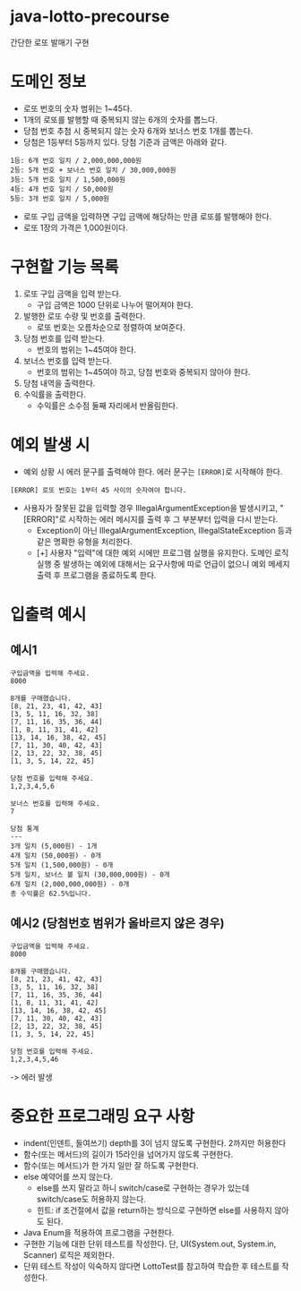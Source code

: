 # java-lotto-precourse

간단한 로또 발매기 구현

# 도메인 정보

* 로또 번호의 숫자 범위는 1~45다.
* 1개의 로또를 발행할 때 중복되지 않는 6개의 숫자를 뽑느다.
* 당첨 번호 추첨 시 중복되지 않는 숫자 6개와 보너스 번호 1개를 뽑는다.
* 당첨은 1등부터 5등까지 있다. 당첨 기준과 금액은 아래와 같다.

```
1등: 6개 번호 일치 / 2,000,000,000원
2등: 5개 번호 + 보너스 번호 일치 / 30,000,000원
3등: 5개 번호 일치 / 1,500,000원
4등: 4개 번호 일치 / 50,000원
5등: 3개 번호 일치 / 5,000원
```

* 로또 구입 금액을 입력하면 구입 금액에 해당하는 만큼 로또를 발행해야 한다.
* 로또 1장의 가격은 1,000원이다.

# 구현할 기능 목록

1. 로또 구입 금액을 입력 받는다.
    * 구입 금액은 1000 단위로 나누어 떨어져야 한다.
2. 발행한 로또 수량 및 번호를 출력한다.
    * 로또 번호는 오름차순으로 정렬하여 보여준다.
3. 당첨 번호를 입력 받는다.
    * 번호의 범위는 1~45여야 한다.
4. 보너스 번호를 입력 받는다.
    * 번호의 범위는 1~45여야 하고, 당첨 번호와 중복되지 않아야 한다.
5. 당첨 내역을 출력한다.
6. 수익률을 출력한다.
    * 수익률은 소수점 둘째 자리에서 반올림한다.

# 예외 발생 시

* 예외 상황 시 에러 문구를 출력해야 한다. 에러 문구는 `[ERROR]`로 시작해야 한다.

```
[ERROR] 로또 번호는 1부터 45 사이의 숫자여야 합니다.
```

* 사용자가 잘못된 값을 입력할 경우 IllegalArgumentException을 발생시키고, "[ERROR]"로 시작하는 에러 메시지를 출력 후 그 부분부터 입력을 다시 받는다.
    * Exception이 아닌 IllegalArgumentException, IllegalStateException 등과 같은 명확한 유형을 처리한다.
    * [+] 사용자 "입력"에 대한 예외 시에만 프로그램 실행을 유지한다. 도메인 로직 실행 중 발생하는 예외에 대해서는 요구사항에 따로 언급이 없으니 예외 메세지 출력 후 프로그램을 종료하도록 한다.

# 입출력 예시

## 예시1

```
구입금액을 입력해 주세요.
8000

8개를 구매했습니다.
[8, 21, 23, 41, 42, 43] 
[3, 5, 11, 16, 32, 38] 
[7, 11, 16, 35, 36, 44] 
[1, 8, 11, 31, 41, 42] 
[13, 14, 16, 38, 42, 45] 
[7, 11, 30, 40, 42, 43] 
[2, 13, 22, 32, 38, 45] 
[1, 3, 5, 14, 22, 45]

당첨 번호를 입력해 주세요.
1,2,3,4,5,6

보너스 번호를 입력해 주세요.
7

당첨 통계
---
3개 일치 (5,000원) - 1개
4개 일치 (50,000원) - 0개
5개 일치 (1,500,000원) - 0개
5개 일치, 보너스 볼 일치 (30,000,000원) - 0개
6개 일치 (2,000,000,000원) - 0개
총 수익률은 62.5%입니다.
```

## 예시2 (당첨번호 범위가 올바르지 않은 경우)

```
구입금액을 입력해 주세요.
8000

8개를 구매했습니다.
[8, 21, 23, 41, 42, 43] 
[3, 5, 11, 16, 32, 38] 
[7, 11, 16, 35, 36, 44] 
[1, 8, 11, 31, 41, 42] 
[13, 14, 16, 38, 42, 45] 
[7, 11, 30, 40, 42, 43] 
[2, 13, 22, 32, 38, 45] 
[1, 3, 5, 14, 22, 45]

당첨 번호를 입력해 주세요.
1,2,3,4,5,46
```

-> 에러 발생

# 중요한 프로그래밍 요구 사항

* indent(인덴트, 들여쓰기) depth를 3이 넘지 않도록 구현한다. 2까지만 허용한다
* 함수(또는 메서드)의 길이가 15라인을 넘어가지 않도록 구현한다.
* 함수(또는 메서드)가 한 가지 일만 잘 하도록 구현한다.
* else 예약어를 쓰지 않는다.
    * else를 쓰지 말라고 하니 switch/case로 구현하는 경우가 있는데 switch/case도 허용하지 않는다.
    * 힌트: if 조건절에서 값을 return하는 방식으로 구현하면 else를 사용하지 않아도 된다.
* Java Enum을 적용하여 프로그램을 구현한다.
* 구현한 기능에 대한 단위 테스트를 작성한다. 단, UI(System.out, System.in, Scanner) 로직은 제외한다.
* 단위 테스트 작성이 익숙하지 않다면 LottoTest를 참고하여 학습한 후 테스트를 작성한다.